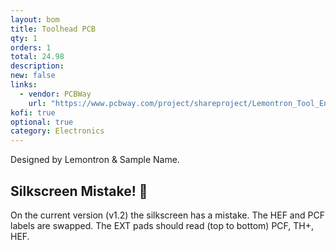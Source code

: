 ```yaml
---
layout: bom
title: Toolhead PCB
qty: 1
orders: 1
total: 24.98
description: 
new: false
links: 
  - vendor: PCBWay
    url: "https://www.pcbway.com/project/shareproject/Lemontron_Tool_End_Breakout_Board_f0f9f248.html"
kofi: true
optional: true
category: Electronics
---
```


Designed by Lemontron & Sample Name.

## Silkscreen Mistake! 🚨

On the current version (v1.2) the silkscreen has a mistake. The HEF and PCF labels are swapped. The EXT pads should read (top to bottom) PCF, TH+, HEF.